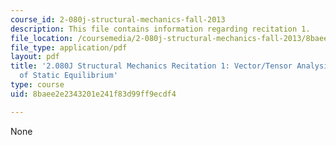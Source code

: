 ```yaml
---
course_id: 2-080j-structural-mechanics-fall-2013
description: This file contains information regarding recitation 1.
file_location: /coursemedia/2-080j-structural-mechanics-fall-2013/8baee2e2343201e241f83d99ff9ecdf4_MIT2_080JF13_Recitation1.pdf
file_type: application/pdf
layout: pdf
title: '2.080J Structural Mechanics Recitation 1: Vector/Tensor Analysis and Review
  of Static Equilibrium'
type: course
uid: 8baee2e2343201e241f83d99ff9ecdf4

---
```

None